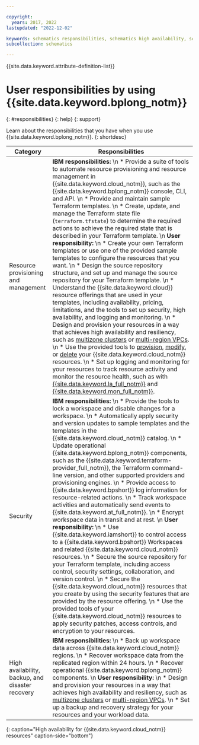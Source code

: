 ```yaml
---

copyright:
  years: 2017, 2022
lastupdated: "2022-12-02"

keywords: schematics responsibilities, schematics high availability, schematics backup, schematics disaster recovery, schematics security, schematics ibm vs user
subcollection: schematics

---
```


{{site.data.keyword.attribute-definition-list}}

# User responsibilities by using {{site.data.keyword.bplong_notm}}
{: #responsibilities}
{: help}
{: support}

Learn about the responsibilities that you have when you use {{site.data.keyword.bplong_notm}}. 
{: shortdesc}

| Category | Responsibilities |
| -- | -- |
| Resource provisioning and management | **IBM responsibilities:**  \n * Provide a suite of tools to automate resource provisioning and resource management in {{site.data.keyword.cloud_notm}}, such as the {{site.data.keyword.bplong_notm}} console, CLI, and API. \n * Provide and maintain sample Terraform templates. \n * Create, update, and manage the Terraform state file (`terraform.tfstate`) to determine the required actions to achieve the required state that is described in your Terraform template. \n **User responsibility:**  \n * Create your own Terraform templates or use one of the provided sample templates to configure the resources that you want. \n * Design the source repository structure, and set up and manage the source repository for your Terraform template. \n * Understand the {{site.data.keyword.cloud}} resource offerings that are used in your templates, including availability, pricing, limitations, and the tools to set up security, high availability, and logging and monitoring. \n * Design and provision your resources in a way that achieves high availability and resiliency, such as [multizone clusters](/docs/containers?topic=containers-ha_clusters#mz-clusters) or [multi-region VPCs](/docs/vpc?topic=solution-tutorials-vpc-multi-region#vpc-multi-region). \n * Use the provided tools to [provision](/docs/schematics?topic=schematics-manage-lifecycle#deploy-resources), [modify](/docs/schematics?topic=schematics-manage-lifecycle#update-resources), or [delete](/docs/schematics?topic=schematics-manage-lifecycle#destroy-resources) your {{site.data.keyword.cloud_notm}} resources. \n * Set up logging and monitoring for your resources to track resource activity and monitor the resource health, such as with [{{site.data.keyword.la_full_notm}}](/docs/log-analysis?topic=log-analysis-getting-started) and [{{site.data.keyword.mon_full_notm}}](/docs/monitoring?topic=monitoring-getting-started). |
| Security | **IBM responsibilities:**  \n * Provide the tools to lock a workspace and disable changes for a workspace. \n * Automatically apply security and version updates to sample templates and the templates in the {{site.data.keyword.cloud_notm}} catalog. \n * Update operational {{site.data.keyword.bplong_notm}} components, such as the {{site.data.keyword.terraform-provider_full_notm}}, the Terraform command-line version, and other supported providers and provisioning engines. \n * Provide access to {{site.data.keyword.bpshort}} log information for resource-related actions. \n * Track workspace activities and automatically send events to {{site.data.keyword.at_full_notm}}. \n * Encrypt workspace data in transit and at rest. \n **User responsibility:**  \n * Use {{site.data.keyword.iamshort}} to control access to a {{site.data.keyword.bpshort}} Workspaces and related {{site.data.keyword.cloud_notm}} resources. \n * Secure the source repository for your Terraform template, including access control, security settings, collaboration, and version control. \n * Secure the {{site.data.keyword.cloud_notm}} resources that you create by using the security features that are provided by the resource offering. \n * Use the provided tools of your {{site.data.keyword.cloud_notm}} resources to apply security patches, access controls, and encryption to your resources. |
| High availability, backup, and disaster recovery | **IBM responsibilities:**  \n * Back up workspace data across {{site.data.keyword.cloud_notm}} regions. \n * Recover workspace data from the replicated region within 24 hours. \n * Recover operational {{site.data.keyword.bplong_notm}} components. \n **User responsibility:**  \n * Design and provision your resources in a way that achieves high availability and resiliency, such as [multizone clusters](/docs/containers?topic=containers-ha_clusters#mz-clusters) or [multi-region VPCs](/docs/vpc?topic=solution-tutorials-vpc-multi-region#vpc-multi-region). \n * Set up a backup and recovery strategy for your resources and your workload data. |
{: caption="High availability for {{site.data.keyword.cloud_notm}} resources" caption-side="bottom"}
